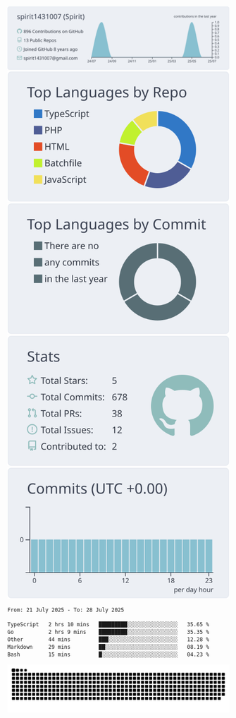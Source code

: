 [![](https://raw.githubusercontent.com/spirit1431007/spirit1431007/master/profile-summary-card-output/nord_bright/0-profile-details.svg)](https://git.io/spiritx)
[![](https://raw.githubusercontent.com/spirit1431007/spirit1431007/master/profile-summary-card-output/nord_bright/1-repos-per-language.svg)](https://git.io/spiritx) [![](https://raw.githubusercontent.com/spirit1431007/spirit1431007/master/profile-summary-card-output/nord_bright/2-most-commit-language.svg)](https://git.io/spiritx)
[![](https://raw.githubusercontent.com/spirit1431007/spirit1431007/master/profile-summary-card-output/nord_bright/3-stats.svg)](https://git.io/spiritx) [![](https://raw.githubusercontent.com/spirit1431007/spirit1431007/master/profile-summary-card-output/nord_bright/4-productive-time.svg)](https://git.io/spiritx)

<!--START_SECTION:waka-->

```txt
From: 21 July 2025 - To: 28 July 2025

TypeScript   2 hrs 10 mins   █████████░░░░░░░░░░░░░░░░   35.65 %
Go           2 hrs 9 mins    █████████░░░░░░░░░░░░░░░░   35.35 %
Other        44 mins         ███░░░░░░░░░░░░░░░░░░░░░░   12.28 %
Markdown     29 mins         ██░░░░░░░░░░░░░░░░░░░░░░░   08.19 %
Bash         15 mins         █░░░░░░░░░░░░░░░░░░░░░░░░   04.23 %
```

<!--END_SECTION:waka-->

![contribution](https://github.com/spirit1431007/spirit1431007/blob/output/github-contribution-grid-snake.svg)
